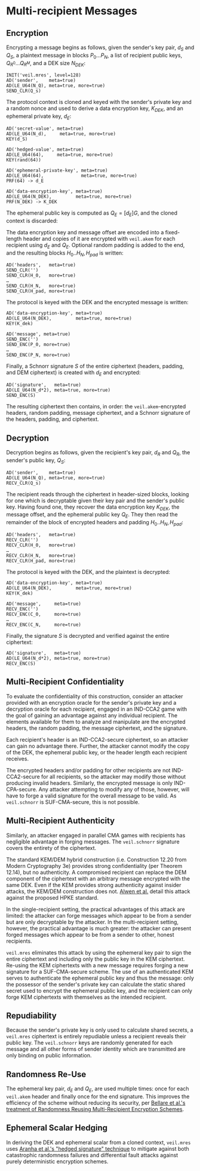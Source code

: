 # Multi-recipient Messages

## Encryption

Encrypting a message begins as follows, given the sender's key pair, $d_S$ and $Q_S$, a plaintext message in blocks
$P_0...P_N$, a list of recipient public keys, $Q_{R^0}...Q_{R^M}$, and a DEK size $N_{DEK}$:

```text
INIT('veil.mres', level=128)
AD('sender',    meta=true)
AD(LE_U64(N_Q), meta=true, more=true)
SEND_CLR(Q_s)
```

The protocol context is cloned and keyed with the sender's private key and a random nonce and used to derive a data
encryption key, $K_{DEK}$, and an ephemeral private key, $d_E$:

```text
AD('secret-value', meta=true)
AD(LE_U64(N_d),     meta=true, more=true)
KEY(d_S)

AD('hedged-value', meta=true)
AD(LE_U64(64),     meta=true, more=true)
KEY(rand(64))

AD('ephemeral-private-key', meta=true)
AD(LE_U64(64),              meta=true, more=true)
PRF(64) -> d_E

AD('data-encryption-key', meta=true)
AD(LE_U64(N_DEK),         meta=true, more=true)
PRF(N_DEK) -> K_DEK

```

The ephemeral public key is computed as $Q_E = [{d_E}]G$, and the cloned context is discarded:

The data encryption key and message offset are encoded into a fixed-length header and copies of it are encrypted
with `veil.akem` for each recipient using $d_E$ and $Q_E$. Optional random padding is added to the end, and the
resulting blocks $H_0..H_N,H_{pad}$ is written:

```text
AD('headers',   meta=true)
SEND_CLR('')
SEND_CLR(H_0,   more=true)
…
SEND_CLR(H_N,   more=true)
SEND_CLR(H_pad, more=true)
```

The protocol is keyed with the DEK and the encrypted message is written:

```text
AD('data-encryption-key', meta=true)
AD(LE_U64(N_DEK),         meta=true, more=true)
KEY(K_dek)

AD('message', meta=true)
SEND_ENC('')
SEND_ENC(P_0, more=true)
…
SEND_ENC(P_N, more=true)
```

Finally, a Schnorr signature $S$ of the entire ciphertext (headers, padding, and DEM ciphertext) is created with $d_E$
and encrypted:

```text
AD('signature',   meta=true)
AD(LE_U64(N_d*2), meta=true, more=true)
SEND_ENC(S)
```

The resulting ciphertext then contains, in order: the `veil.akem`-encrypted headers, random padding, message ciphertext,
and a Schnorr signature of the headers, padding, and ciphertext.

## Decryption

Decryption begins as follows, given the recipient's key pair, $d_R$ and $Q_R$, the sender's public key, $Q_S$:

```text
AD('sender',    meta=true)
AD(LE_U64(N_Q), meta=true, more=true)
RECV_CLR(Q_s)
```

The recipient reads through the ciphertext in header-sized blocks, looking for one which is decryptable given their key
pair and the sender's public key. Having found one, they recover the data encryption key $K_{DEK}$, the message offset,
and the ephemeral public key $Q_E$. They then read the remainder of the block of encrypted headers and padding 
$H_0..H_N,H_{pad}$:

```text
AD('headers',   meta=true)
RECV_CLR('')
RECV_CLR(H_0,   more=true)
…
RECV_CLR(H_N,   more=true)
RECV_CLR(H_pad, more=true)
```

The protocol is keyed with the DEK, and the plaintext is decrypted:

```text
AD('data-encryption-key', meta=true)
AD(LE_U64(N_DEK),         meta=true, more=true)
KEY(K_dek)

AD('message',     meta=true)
RECV_ENC('')
RECV_ENC(C_0,     more=true)
…
RECV_ENC(C_N,     more=true)
```

Finally, the signature $S$ is decrypted and verified against the entire ciphertext:

```text
AD('signature',   meta=true)
AD(LE_U64(N_d*2), meta=true, more=true)
RECV_ENC(S)
```

## Multi-Recipient Confidentiality

To evaluate the confidentiality of this construction, consider an attacker provided with an encryption oracle for the
sender's private key and a decryption oracle for each recipient, engaged in an IND-CCA2 game with the goal of gaining an
advantage against any individual recipient. The elements available for them to analyze and manipulate are the encrypted
headers, the random padding, the message ciphertext, and the signature.

Each recipient's header is an IND-CCA2-secure ciphertext, so an attacker can gain no advantage there. Further, the
attacker cannot modify the copy of the DEK, the ephemeral public key, or the header length each recipient receives.

The encrypted headers and/or padding for other recipients are not IND-CCA2-secure for all recipients, so the attacker
may modify those without producing invalid headers. Similarly, the encrypted message is only IND-CPA-secure. Any
attacker attempting to modify any of those, however, will have to forge a valid signature for the overall message to be
valid. As `veil.schnorr` is SUF-CMA-secure, this is not possible.

## Multi-Recipient Authenticity

Similarly, an attacker engaged in parallel CMA games with recipients has negligible advantage in forging messages.
The `veil.schnorr` signature covers the entirety of the ciphertext.

The standard KEM/DEM hybrid construction (i.e. Construction 12.20 from Modern Cryptography 3e)
provides strong confidentiality (per Theorem 12.14), but no authenticity. A compromised recipient can replace the DEM
component of the ciphertext with an arbitrary message encrypted with the same DEK. Even if the KEM provides strong
authenticity against insider attacks, the KEM/DEM construction does not. [Alwen et al.][hpke] detail this attack against
the proposed HPKE standard.

In the single-recipient setting, the practical advantages of this attack are limited: the attacker can forge messages
which appear to be from a sender but are only decryptable by the attacker. In the multi-recipient setting, however, the
practical advantage is much greater: the attacker can present forged messages which appear to be from a sender to other,
honest recipients.

`veil.mres` eliminates this attack by using the ephemeral key pair to sign the entire ciphertext and including only the
public key in the KEM ciphertext. Re-using the KEM ciphertexts with a new message requires forging a new signature for a
SUF-CMA-secure scheme. The use of an authenticated KEM serves to authenticate the ephemeral public key and thus the
message: only the possessor of the sender's private key can calculate the static shared secret used to encrypt the
ephemeral public key, and the recipient can only forge KEM ciphertexts with themselves as the intended recipient.

## Repudiability

Because the sender's private key is only used to calculate shared secrets, a `veil.mres` ciphertext is entirely
repudiable unless a recipient reveals their public key. The `veil.schnorr` keys are randomly generated for each message
and all other forms of sender identity which are transmitted are only binding on public information.

## Randomness Re-Use

The ephemeral key pair, $d_E$ and $Q_E$, are used multiple times: once for each `veil.akem`
header and finally once for the end signature. This improves the efficiency of the scheme without reducing its security,
per [Bellare et al.'s treatment of Randomness Reusing Multi-Recipient Encryption Schemes][rr-mres].

## Ephemeral Scalar Hedging

In deriving the DEK and ephemeral scalar from a cloned context, `veil.mres`
uses [Aranha et al.'s "hedged signature" technique][hedge] to mitigate against both catastrophic randomness failures and
differential fault attacks against purely deterministic encryption schemes.

[hpke]: https://eprint.iacr.org/2020/1499.pdf

[rr-mres]: http://cseweb.ucsd.edu/~Mihir/papers/bbs.pdf

[hedge]: https://eprint.iacr.org/2019/956.pdf